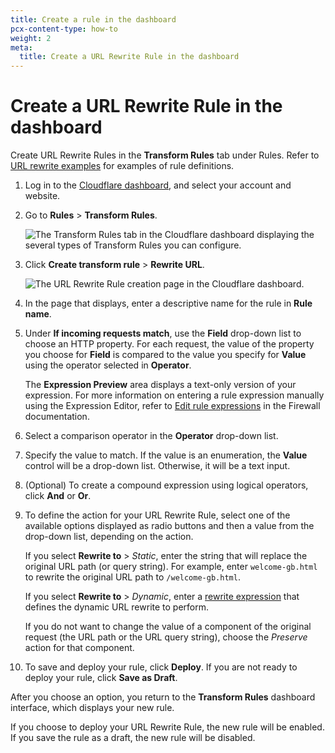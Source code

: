 ```yaml
---
title: Create a rule in the dashboard
pcx-content-type: how-to
weight: 2
meta:
  title: Create a URL Rewrite Rule in the dashboard
---
```


# Create a URL Rewrite Rule in the dashboard

Create URL Rewrite Rules in the **Transform Rules** tab under Rules. Refer to [URL rewrite examples](/rules/transform/url-rewrite/examples/) for examples of rule definitions.

1.  Log in to the [Cloudflare dashboard](https://dash.cloudflare.com/), and select your account and website.

2.  Go to **Rules** > **Transform Rules**.

    ![The Transform Rules tab in the Cloudflare dashboard displaying the several types of Transform Rules you can configure.](https://developers.cloudflare.com/rules/static/transform/overview.png)

3.  Click **Create transform rule** > **Rewrite URL**.

    ![The URL Rewrite Rule creation page in the Cloudflare dashboard.](https://developers.cloudflare.com/rules/static/transform/create-url-rewrite-rule.png)

4.  In the page that displays, enter a descriptive name for the rule in **Rule name**.

5.  Under **If incoming requests match**, use the **Field** drop-down list to choose an HTTP property. For each request, the value of the property you choose for **Field** is compared to the value you specify for **Value** using the operator selected in **Operator**.

    The **Expression Preview** area displays a text-only version of your expression. For more information on entering a rule expression manually using the Expression Editor, refer to [Edit rule expressions](/firewall/cf-dashboard/edit-expressions/) in the Firewall documentation.

6.  Select a comparison operator in the **Operator** drop-down list.

7.  Specify the value to match. If the value is an enumeration, the **Value** control will be a drop-down list. Otherwise, it will be a text input.

8.  (Optional) To create a compound expression using logical operators, click **And** or **Or**.

9.  To define the action for your URL Rewrite Rule, select one of the available options displayed as radio buttons and then a value from the drop-down list, depending on the action.

    If you select **Rewrite to** > _Static_, enter the string that will replace the original URL path (or query string). For example, enter `welcome-gb.html` to rewrite the original URL path to `/welcome-gb.html`.

    If you select **Rewrite to** > _Dynamic_, enter a [rewrite expression](/rules/transform/url-rewrite/reference/fields-functions/#rewrite-expressions) that defines the dynamic URL rewrite to perform.

    If you do not want to change the value of a component of the original request (the URL path or the URL query string), choose the _Preserve_ action for that component.

10. To save and deploy your rule, click **Deploy**. If you are not ready to deploy your rule, click **Save as Draft**.

After you choose an option, you return to the **Transform Rules** dashboard interface, which displays your new rule.

If you choose to deploy your URL Rewrite Rule, the new rule will be enabled. If you save the rule as a draft, the new rule will be disabled.
